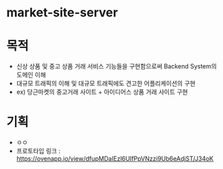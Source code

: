 # market-site-server

# 목적
* 신상 상품 및 중고 상품 거래 서비스 기능들을 구현함으로써 Backend System의 도메인 이해
* 대규모 트래픽의 이해 및 대규모 트래픽에도 견고한 어플리케이션의 구현
* ex) 당근마켓의 중고거래 사이트 + 아이디어스 상품 거래 사이트 구현

# 기획
* ㅇㅇ
* 프로토타입 링크 : https://ovenapp.io/view/dfupMDaIEzl6UIfPpVNzzi9Ub6eAdjST/J34oK
